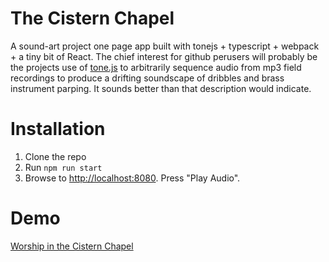 # The Cistern Chapel

A sound-art project one page app built with tonejs + typescript + webpack + a tiny bit of React. The chief interest for github perusers will probably be the projects use of [tone.js](https://tonejs.github.io/) to arbitrarily sequence audio from mp3 field recordings to produce a drifting soundscape of dribbles and brass instrument parping. It sounds better than that description would indicate.

# Installation

1. Clone the repo
2. Run `npm run start`
3. Browse to [http://localhost:8080](http://localhost:8080). Press "Play Audio".

# Demo

[Worship in the Cistern Chapel](https://concrete-mixer.github.io/cistern-chapel/)
